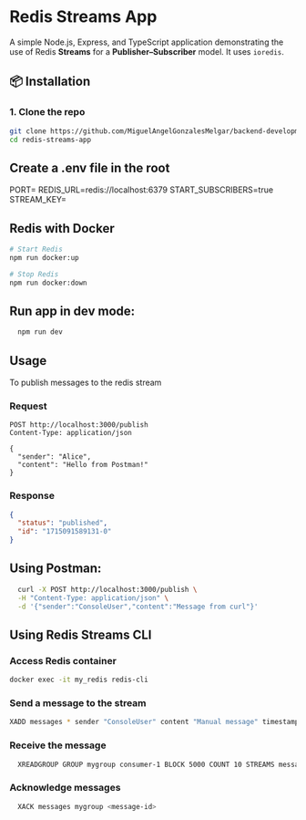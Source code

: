 # Redis Streams App

A simple Node.js, Express, and TypeScript application demonstrating the use of Redis **Streams** for a **Publisher–Subscriber** model. It uses `ioredis`.


## 📦 Installation

### 1. Clone the repo

```bash
git clone https://github.com/MiguelAngelGonzalesMelgar/backend-development-DA-redis-stream-practice.git
cd redis-streams-app
```

## Create a .env file in the root
PORT=<port>
REDIS_URL=redis://localhost:6379
START_SUBSCRIBERS=true
STREAM_KEY=<key>

## Redis with Docker

```bash
# Start Redis
npm run docker:up

# Stop Redis
npm run docker:down

```

## Run app in dev mode:

```bash
  npm run dev
```

## Usage

To publish messages to the redis stream

### Request
```http
POST http://localhost:3000/publish
Content-Type: application/json

{
  "sender": "Alice",
  "content": "Hello from Postman!"
}
```

### Response

```json
{
  "status": "published",
  "id": "1715091589131-0"
}

```

## Using Postman:

```bash
  curl -X POST http://localhost:3000/publish \
  -H "Content-Type: application/json" \
  -d '{"sender":"ConsoleUser","content":"Message from curl"}'

```

## Using Redis Streams CLI

### Access Redis container
```bash
docker exec -it my_redis redis-cli
```
### Send a message to the stream

```bash
XADD messages * sender "ConsoleUser" content "Manual message" timestamp "2024-05-07T15:00:00Z"

```

### Receive the message

```bash
  XREADGROUP GROUP mygroup consumer-1 BLOCK 5000 COUNT 10 STREAMS messages >
```

### Acknowledge messages

```bash
  XACK messages mygroup <message-id>
```
